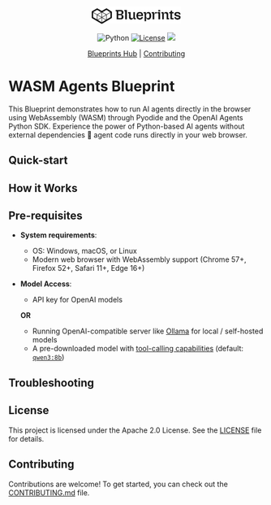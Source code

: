 <p align="center">
  <picture>
    <!-- When the user prefers dark mode, show the white logo -->
    <source media="(prefers-color-scheme: dark)" srcset="./images/Blueprint-logo-white.png">
    <!-- When the user prefers light mode, show the black logo -->
    <source media="(prefers-color-scheme: light)" srcset="./images/Blueprint-logo-black.png">
    <!-- Fallback: default to the black logo -->
    <img src="./images/Blueprint-logo-black.png" width="35%" alt="Project logo"/>
  </picture>
</p>


<div align="center">

![Python](https://img.shields.io/badge/Python-3.12%2B-blue)
[![License](https://img.shields.io/badge/license-Apache%202.0-blue.svg)](LICENSE)
[![](https://dcbadge.limes.pink/api/server/YuMNeuKStr?style=flat)](https://discord.gg/YuMNeuKStr) <br>

[Blueprints Hub](https://developer-hub.mozilla.ai/)
| [Contributing](CONTRIBUTING.md)

</div>

# WASM Agents Blueprint

This Blueprint demonstrates how to run AI agents directly in the browser using WebAssembly (WASM) through Pyodide and the OpenAI Agents Python SDK. Experience the power of Python-based AI agents without external dependencies  agent code runs directly in your web browser.



## Quick-start



## How it Works



## Pre-requisites

- **System requirements**:
  - OS: Windows, macOS, or Linux
  - Modern web browser with WebAssembly support (Chrome 57+, Firefox 52+, Safari 11+, Edge 16+)

- **Model Access**:
  - API key for OpenAI models

  **OR**
  - Running OpenAI-compatible server like [Ollama](https://ollama.com/) for local / self-hosted models
  - A pre-downloaded model with [tool-calling capabilities](https://ollama.com/blog/tool-support) (default: [`qwen3:8b`](https://ollama.com/library/qwen3:8b))



## Troubleshooting



## License

This project is licensed under the Apache 2.0 License. See the [LICENSE](LICENSE) file for details.

## Contributing

Contributions are welcome! To get started, you can check out the [CONTRIBUTING.md](CONTRIBUTING.md) file.
